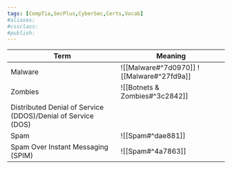 ```yaml
---
tags: [CompTia,SecPlus,CyberSec,Certs,Vocab]
#aliases:
#cssclass:
#publish:
---
```


| Term                                                         | Meaning                                                        |
| ------------------------------------------------------------ | -------------------------------------------------------------- |
| Malware                                                      | ![[Malware#^7d0970]] ![[Malware#^27fd9a]]                      |
| Zombies                                                      | ![[Botnets & Zombies#^3c2842]]                                 |
| Distributed Denial of Service (DDOS)/Denial of Service (DOS) |                                                                |
| Spam                                                         | ![[Spam#^dae881]]                                              |
| Spam Over Instant Messaging (SPIM)                           | ![[Spam#^4a7863]]                                              |

